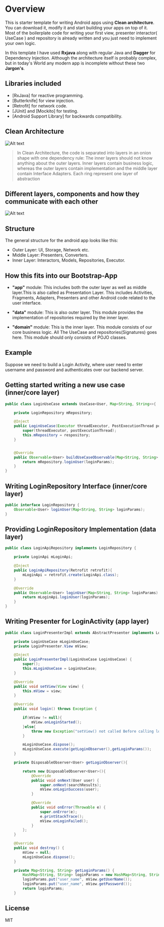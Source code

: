 # Overview
This is starter template for writing Android apps using **Clean architecture**. You can download it, modify it and start building your apps on top of it. Most of the boilerplate code for writing your first view, presenter interactor( UseCase ) and repository is already written and you just need to implement your own logic.

In this template I have used **Rxjava** along with  regular Java and **Dagger** for Dependency Injection. Although the architecture itself is probably complex, but in today's World any modern app is incomplete without these two  **Jargon's**.

## Libraries included

 - [RxJava] for reactive programming.
 - [Butterknife] for view injection.
 - [Retrofit] for network code.
 - [JUnit] and [Mockito] for testing.
 - [Android Support Library] for backwards compatibility.

## Clean Architecture

![Alt text](https://res.cloudinary.com/practicaldev/image/fetch/s--c0f9PFvt--/c_limit%2Cf_auto%2Cfl_progressive%2Cq_auto%2Cw_880/http://wahibhaq.github.io/img/blog/posts/summary-thoughts-clean-architecture-mvp/clean-architecture-ring-diagram.png)

> In Clean Architecture, the code is separated into layers in an onion shape with one dependency rule: The inner layers should not know anything about the outer layers. Inner layers contain business logic, whereas the outer layers contain implementation and the middle layer contain Interface Adapters. Each ring represent one layer of abstraction

## Different layers, components and how they communicate with each other

![Alt text](https://res.cloudinary.com/practicaldev/image/fetch/s--ahOh6vkO--/c_limit%2Cf_auto%2Cfl_progressive%2Cq_auto%2Cw_880/http://wahibhaq.github.io/img/blog/posts/summary-thoughts-clean-architecture-mvp/srp-clean-architecture-diagram.png)

## Structure
The general structure for the android app looks like this:

 - Outer Layer: UI, Storage, Network etc.
 - Middle Layer: Presenters, Converters.
 - Inner Layer: Interactors, Models, Repositories, Executor.

## How this fits into our Bootstrap-App

 - **"app"** module: This includes both the outer layer as well as middle         layer.This is  also called as Presentation Layer. This includes Activities, Fragments, Adapters, Presenters and other Android code related to the user interface.

- **"data"** module:  This is also outer layer. This module provides the implementation of repositories required by the inner layer.

- **"domain"** module: This is the inner layer. This module consists of our core business logic. All The UseCase and repositories(Signatures) goes here. This module should only consists of POJO classes.

## Example
Suppose we need to build a Login Activity, where user need to enter username and password and authenticates over our backend server.

## Getting started writing a new use case (inner/core layer)
```java
public class LoginUseCase extends UseCase<User, Map<String, String>>{

    private LoginRepository mRepository;

    @Inject
    public LoginUseCase(Executor threadExecutor, PostExecutionThread postExecutionThread,LoginRepository respository) {
        super(threadExecutor, postExecutionThread);
        this.mRepository = respository;
    }


    @Override
    public Observable<User> buildUseCaseObservable(Map<String, String> loginParams) {
        return mRepository.loginUser(loginParams);
    }
}
```
## Writing LoginRepository Interface (inner/core layer)

```java
public interface LoginRepository {
    Observable<User> loginUser(Map<String, String> loginParams);
}
```

## Providing LoginRepository Implementation (data layer)
```java
public class LoginApiRepository implements LoginRepository {

    private LoginApi mLoginApi;

    @Inject
    public LoginApiRepository(Retrofit retrofit){
        mLoginApi = retrofit.create(LoginApi.class);
    }

    @Override
    public Observable<User> loginUser(Map<String, String> loginParams) {
        return mLoginApi.loginUser(loginParams);
    }
}
```

## Writing Presenter for LoginActivity (app layer)
```java
public class LoginPresenterImpl extends AbstractPresenter implements LoginPresenter{

    private LoginUseCase mLoginUseCase;
    private LoginPresenter.View mView;

    @Inject
    public LoginPresenterImpl(LoginUseCase LoginUseCase) {
        super();
        this.mLoginUseCase = LoginUseCase;
    }

    @Override
    public void setView(View view) {
        this.mView = view;
    }

    @Override
    public void login() throws Exception {

        if(mView != null){
            mView.onLoginStarted();
        }else{
            throw new Exception("setView() not called Before calling login()");
        }

        mLoginUseCase.dispose();
        mLoginUseCase.execute(getLoginObserver(),getLoginParams());
    }

    private DisposableObserver<User> getLoginObserver(){

        return new DisposableObserver<User>(){
            @Override
            public void onNext(User user) {
                super.onNext(searchResults);
                mView.onLoginSuccess(user);
            }

            @Override
            public void onError(Throwable e) {
                super.onError(e);
                e.printStackTrace();
                mView.onLoginFailed();
            }
        };
    }

    @Override
    public void destroy() {
        mView = null;
        mLoginUseCase.dispose();
    }

    private Map<String, String> getLoginParams() {
        HashMap<String, String> loginParams = new HashMap<String, String>();
        loginParams.put("user_name", mView.getUserName());
        loginParams.put("user_name", mView.getPassword());
        return loginParams;
    }
```

License
----

MIT